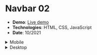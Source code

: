 <h1>Navbar 02</h1>
<ul>
  <li><strong>Demo</strong>: <a href="https://khalilagazal.github.io/playground/_components/navs/nav-02/" target="_blank">Live demo</a></li>
  <li><strong>Technologies</strong>: HTML, CSS, JavaScript</li>
  <li><strong>Date</strong>: 10/2021</li>
</ul>  
<details>
  <summary>Mobile</summary>
  <img src="https://github.com/khalilagazal/playground/blob/main/_components/navs/screenshots/nav-02-mobile.jpg" alt="Webpage screenshot">
</details>
<details>
  <summary>Desktop</summary>
  <img src="https://github.com/khalilagazal/playground/blob/main/_components/navs/screenshots/nav-02-desktop.jpg" alt="Webpage screenshot">
</details>
